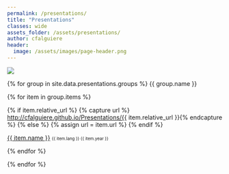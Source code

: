 ```yaml
---
permalink: /presentations/
title: "Presentations"
classes: wide
assets_folder: /assets/presentations/
author: cfalguiere
header:
  image: /assets/images/page-header.png
---
```

<div>
  <div style="width:20rem;">
      <p><img src="{{site.baseurl}}/assets/images/section-talks.svg" /></p>
  </div>
</div>

{% for group in site.data.presentations.groups %}
{{ group.name }}

  {% for item in group.items %}

  {% if item.relative_url  %}
    {% capture url %} http://cfalguiere.github.io/Presentations/{{ item.relative_url }}{% endcapture %}
  {% else %}
    {% assign url = item.url %}
  {% endif %}

  <a href="{{ url }}" target="blank">{{ item.name }}</a> <span style="font-size: 0.7em">{{ item.lang }}  {{ item.year }}</span>

  {% endfor %}

{% endfor %}
